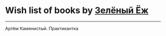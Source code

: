 # Wish list of books by [Зелёный Ёж](https://plus.google.com/u/0/114314396404197072995/)
---

Артём Каменистый. Практикантка

